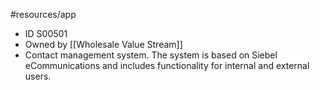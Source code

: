 #resources/app 

- ID S00501
- Owned by [[Wholesale Value Stream]]
- Contact management system. The system is based on Siebel eCommunications and includes functionality for internal and external users.